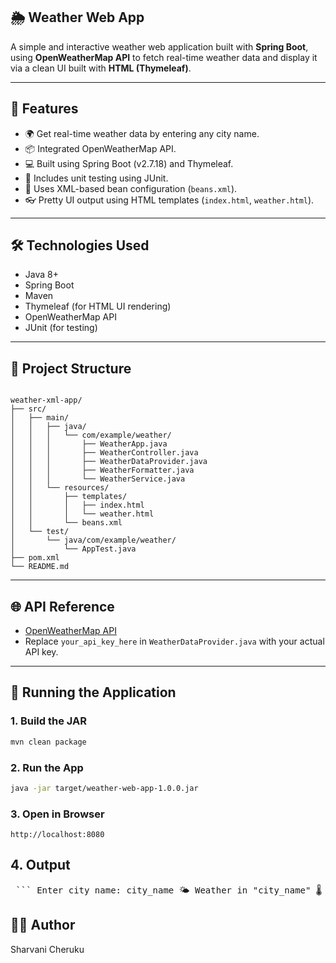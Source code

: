 ## 🌦️ Weather Web App

A simple and interactive weather web application built with **Spring Boot**, using **OpenWeatherMap API** to fetch real-time weather data and display it via a clean UI built with **HTML (Thymeleaf)**.

---

## 🚀 Features

- 🌍 Get real-time weather data by entering any city name.
- 📦 Integrated OpenWeatherMap API.
- 💻 Built using Spring Boot (v2.7.18) and Thymeleaf.
- 🧪 Includes unit testing using JUnit.
- 📁 Uses XML-based bean configuration (`beans.xml`).
- 👓 Pretty UI output using HTML templates (`index.html`, `weather.html`).

---

## 🛠️ Technologies Used

- Java 8+
- Spring Boot
- Maven
- Thymeleaf (for HTML UI rendering)
- OpenWeatherMap API
- JUnit (for testing)

---

## 🧾 Project Structure

```

weather-xml-app/
├── src/
│   ├── main/
│   │   ├── java/
│   │   │   └── com/example/weather/
│   │   │       ├── WeatherApp.java
│   │   │       ├── WeatherController.java
│   │   │       ├── WeatherDataProvider.java
│   │   │       ├── WeatherFormatter.java
│   │   │       └── WeatherService.java
│   │   └── resources/
│   │       ├── templates/
│   │       │   ├── index.html
│   │       │   └── weather.html
│   │       └── beans.xml
│   └── test/
│       └── java/com/example/weather/
│           └── AppTest.java
├── pom.xml
└── README.md

````

---

## 🌐 API Reference

- [OpenWeatherMap API](https://openweathermap.org/api)
- Replace `your_api_key_here` in `WeatherDataProvider.java` with your actual API key.

---

## 🧪 Running the Application

### 1. Build the JAR
```bash
mvn clean package
````

### 2. Run the App

```bash
java -jar target/weather-web-app-1.0.0.jar
```

### 3. Open in Browser

```
http://localhost:8080
```

## 4. Output

<pre> ``` Enter city name: city_name 🌤️ Weather in "city_name" 🌡️ Temperature: 32.1°C 💧 Humidity: 53% 🌬️ Wind Speed: 3.5 m/s ☁️ Condition: overcast clouds 🔙 Back ``` </pre>

## 👩‍💻 Author

Sharvani Cheruku
